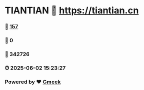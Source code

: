 # TIANTIAN :link: https://tiantian.cn 
### :page_facing_up: [157](https://tiantian.cn/tag.html) 
### :speech_balloon: 0 
### :hibiscus: 342726 
### :alarm_clock: 2025-06-02 15:23:27 
### Powered by :heart: [Gmeek](https://github.com/Meekdai/Gmeek)

